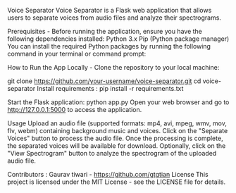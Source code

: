 Voice Separator
Voice Separator is a Flask web application that allows users to separate voices from audio files and analyze their spectrograms.

Prerequisites - Before running the application, ensure you have the following dependencies installed:
Python 3.x
Pip (Python package manager)
You can install the required Python packages by running the following command in your terminal or command prompt:

How to Run the App Locally - Clone the repository to your local machine:

git clone https://github.com/your-username/voice-separator.git
cd voice-separator
Install requirements : pip install -r requirements.txt

Start the Flask application:
python app.py
Open your web browser and go to http://127.0.0.1:5000 to access the application.

Usage
Upload an audio file (supported formats: mp4, avi, mpeg, wmv, mov, flv, webm) containing background music and voices.
Click on the "Separate Voices" button to process the audio file.
Once the processing is complete, the separated voices will be available for download.
Optionally, click on the "View Spectrogram" button to analyze the spectrogram of the uploaded audio file.

Contributors :
Gaurav tiwari - https://github.com/gtgtian
License
This project is licensed under the MIT License - see the LICENSE file for details.
